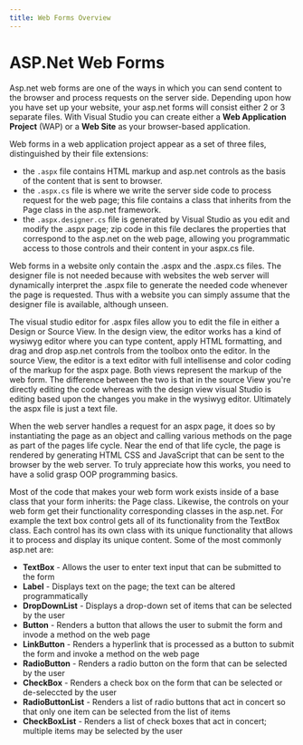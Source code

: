 ```yaml
---
title: Web Forms Overview
---
```

# ASP.Net Web Forms

Asp.net web forms are one of the ways in which you can send content to the browser and process requests on the server side. Depending upon how you have set up your website, your asp.net forms will consist either 2 or 3 separate files. With Visual Studio you can create either a **Web Application Project** (WAP) or a **Web Site** as your browser-based application. 

Web forms in a web application project appear as a set of three files, distinguished by their file extensions: 

- the `.aspx` file contains HTML markup and asp.net controls as the basis of the content that is sent to browser.
- the `.aspx.cs` file is where we write the server side code to process request for the web page; this file contains a class that inherits from the Page class in the asp.net framework.
- the `.aspx.designer.cs` file is generated by Visual Studio as you edit and modify the .aspx page; zip code in this file declares the properties that correspond to the asp.net on the web page, allowing you programmatic access to those controls and their content in your aspx.cs file.

Web forms in a website only contain the .aspx and the .aspx.cs files. The designer file is not needed because with websites the web server will dynamically interpret the .aspx file to generate the needed code whenever the page is requested. Thus with a website you can simply assume that the designer file is available, although unseen.

The visual studio editor for .aspx files allow you to edit the file in either a Design or Source View. In the design view, the editor works has a kind of wysiwyg editor where you can type content, apply HTML formatting, and drag and drop asp.net controls from the toolbox onto the editor. In the source View, the editor is a text editor with full intellisense and color coding of the markup for the aspx page. Both views represent the markup of the web form. The difference between the two is that in the source View you're directly editing the code whereas with the design view visual Studio is editing based upon the changes you make in the wysiwyg editor. Ultimately the aspx file is just a text file. 

When the web server handles a request for an aspx page, it does so by instantiating the page as an object and calling various methods on the page as part of the pages life cycle. Near the end of that life cycle, the page is rendered by generating HTML CSS and JavaScript that can be sent to the browser by the web server. To truly appreciate how this works, you need to have a solid grasp OOP programming basics. 

Most of the code that makes your web form work exists inside of a base class that your form inherits: the Page class. Likewise, the controls on your web form get their functionality corresponding classes in the asp.net. For example the text box control gets all of its functionality from the TextBox class. Each control has its own class with its unique functionality that allows it to process and display its unique content. Some of the most commonly asp.net are: 

- **TextBox** - Allows the user to enter text input that can be submitted to the form
- **Label** - Displays text on the page; the text can be altered programmatically
- **DropDownList** - Displays a drop-down set of items that can be selected by the user
- **Button** - Renders a button that allows the user to submit the form and invode a method on the web page
- **LinkButton** - Renders a hyperlink that is processed as a button to submit the form and invoke a method on the web page
- **RadioButton** - Renders a radio button on the form that can be selected by the user
- **CheckBox** - Renders a check box on the form that can be selected or de-seleccted by the user
- **RadioButtonList** - Renders a list of radio buttons that act in concert so that only one item can be selected from the list of items
- **CheckBoxList** - Renders a list of check boxes that act in concert; multiple items may be selected by the user

